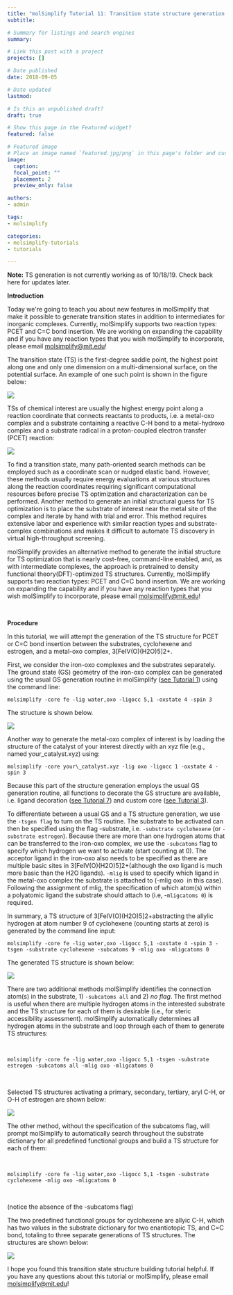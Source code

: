 ```yaml
---
title: "molSimplify Tutorial 11: Transition state structure generation in molSimplify"
subtitle: 

# Summary for listings and search engines
summary: 

# Link this post with a project
projects: []

# Date published
date: 2018-09-05

# Date updated
lastmod: 

# Is this an unpublished draft?
draft: true

# Show this page in the Featured widget?
featured: false

# Featured image
# Place an image named `featured.jpg/png` in this page's folder and customize its options here.
image:
  caption: 
  focal_point: ""
  placement: 2
  preview_only: false

authors:
- admin

tags:
- molsimplify

categories:
- molsimplify-tutorials
- tutorials

---
```

**Note:** TS generation is not currently working as of 10/18/19. Check back here for updates later.


**Introduction**


Today we're going to teach you about new features in molSimplify that make it possible to generate transition states in addition to intermediates for inorganic complexes. Currently, molSimplify supports two reaction types: PCET and C=C bond insertion. We are working on expanding the capability and if you have any reaction types that you wish molSimplify to incorporate, please email [molsimplify@mit.edu](mailto:molsimplify@mit.edu)!


The transition state (TS) is the first-degree saddle point, the highest point along one and only one dimension on a multi-dimensional surface, on the potential surface. An example of one such point is shown in the figure below:


![](ny1.png)


TSs of chemical interest are usually the highest energy point along a reaction coordinate that connects reactants to products, i.e. a metal-oxo complex and a substrate containing a reactive C-H bond to a metal-hydroxo complex and a substrate radical in a proton-coupled electron transfer (PCET) reaction: 


![](ny2.png)


To find a transition state, many path-oriented search methods can be employed such as a coordinate scan or nudged elastic band. However, these methods usually require energy evaluations at various structures along the reaction coordinates requiring significant computational resources before precise TS optimization and characterization can be performed. Another method to generate an initial structural guess for TS optimization is to place the substrate of interest near the metal site of the complex and iterate by hand with trial and error. This method requires extensive labor and experience with similar reaction types and substrate-complex combinations and makes it difficult to automate TS discovery in virtual high-throughput screening.


molSimplify provides an alternative method to generate the initial structure for TS optimization that is nearly cost-free, command-line enabled, and, as with intermediate complexes, the approach is pretrained to density functional theory(DFT)-optimized TS structures. Currently, molSimplify supports two reaction types: PCET and C=C bond insertion. We are working on expanding the capability and if you have any reaction types that you wish molSimplify to incorporate, please email [molsimplify@mit.edu](mailto:molsimplify@mit.edu)!


 


**Procedure**


In this tutorial, we will attempt the generation of the TS structure for PCET or C=C bond insertion between the substrates, cyclohexene and estrogen, and a metal-oxo complex, 3[FeIV(O)(H2O)5]2+.


First, we consider the iron-oxo complexes and the substrates separately. The ground state (GS) geometry of the iron-oxo complex can be generated using the usual GS generation routine in molSimplify ([see Tutorial 1](../2016-06-18-molsimplify-tutorial-1-structure-generation/)) using the command line: 


`molsimplify -core fe -lig water,oxo -ligocc 5,1 -oxstate 4 -spin 3`


The structure is shown below.


![](ny3.png)


Another way to generate the metal-oxo complex of interest is by loading the structure of the catalyst of your interest directly with an xyz file (e.g., named your\_catalyst.xyz) using: 


`molsimplify -core your\_catalyst.xyz -lig oxo -ligocc 1 -oxstate 4 -spin 3`


Because this part of the structure generation employs the usual GS generation routine, all functions to decorate the GS structure are available, i.e. ligand decoration ([see Tutorial 7](../2017-10-02-molsimplify-tutorial-7-easy-ligand-functionalization-molsimplify/)) and custom core ([see Tutorial 3](../2016-12-25-molsimplify-tutorial-3-custom-core-functionalization/)).


To differentiate between a usual GS and a TS structure generation, we use the `-tsgen flag` to turn on the TS routine. The substrate to be activated can then be specified using the flag -substrate, i.e. `-substrate cyclohexene` (or `-substrate estrogen`). Because there are more than one hydrogen atoms that can be transferred to the iron-oxo complex, we use the `-subcatoms` flag to specify which hydrogen we want to activate (start counting at 0). The acceptor ligand in the iron-oxo also needs to be specified as there are multiple basic sites in 3[FeIV(O)(H2O)5]2+(although the oxo ligand is much more basic than the H2O ligands). `-mlig` is used to specify which ligand in the metal-oxo complex the substrate is attached to (-mlig oxo  in this case). Following the assignment of mlig, the specification of which atom(s) within a polyatomic ligand the substrate should attach to (i.e, -`mligcatoms 0`) is required.


In summary, a TS structure of 3[FeIV(O)(H2O)5]2+abstracting the allylic hydrogen at atom number 9 of cyclohexene (counting starts at zero) is generated by the command line input: 


`molsimplify -core fe -lig water,oxo -ligocc 5,1 -oxstate 4 -spin 3 -tsgen -substrate cyclohexene -subcatoms 9 -mlig oxo -mligcatoms 0`


The generated TS structure is shown below:


![](ny4.png)


There are two additional methods molSimplify identifies the connection atom(s) in the substrate, 1) `-subcatoms all` and 2) *no flag*. The first method is useful when there are multiple hydrogen atoms in the interested substrate and the TS structure for each of them is desirable (i.e., for steric accessibility assessment). molSimplify automatically determines all hydrogen atoms in the substrate and loop through each of them to generate TS structures:


 


`molsimplify -core fe -lig water,oxo -ligocc 5,1 -tsgen -substrate estrogen -subcatoms all -mlig oxo -mligcatoms 0`


 


Selected TS structures activating a primary, secondary, tertiary, aryl C-H, or O-H of estrogen are shown below: 


![](ny5.png)


The other method, without the specification of the subcatoms flag, will prompt molSimplify to automatically search throughout the substrate dictionary for all predefined functional groups and build a TS structure for each of them:


 


`molsimplify -core fe -lig water,oxo -ligocc 5,1 -tsgen -substrate cyclohexene -mlig oxo -mligcatoms 0`


 


(notice the absence of the -subcatoms flag)


The two predefined functional groups for cyclohexene are allyic C-H, which has two values in the substrate dictionary for two enantiotopic TS, and C=C bond, totaling to three separate generations of TS structures. The structures are shown below:


![](ny6.png)


I hope you found this transition state structure building tutorial helpful. If you have any questions about this tutorial or molSimplify, please email [molsimplify@mit.edu](mailto:molsimplify@mit.edu)!


